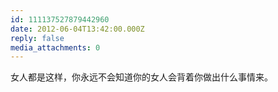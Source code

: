 ```yaml
---
id: 111137527879442960
date: 2012-06-04T13:42:00.000Z
reply: false
media_attachments: 0
---
```


女人都是这样，你永远不会知道你的女人会背着你做出什么事情来。 ​​​​

